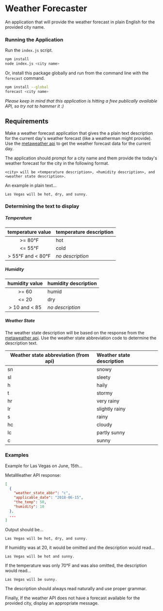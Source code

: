 # Weather Forecaster

An application that will provide the weather forecast in plain English for the provided city name.

### Running the Application
Run the `index.js` script.
```bash
npm install
node index.js <city name>
```

Or, install this package globally and run from the command line with the `forecast` command.
```bash
npm install --global
forecast <city name>
```

*Please keep in mind that this application is hitting a free publically available API, so try not to hammer it :)*

## Requirements
Make a weather forecast application that gives the a plain text description for the current day's weather forecast (like a weatherman might provide).  Use the [metaweather api](https://www.metaweather.com/api/) to get the weather forecast data for the current day.

The application should prompt for a city name and them provide the today's weather forecast for the city in the following format.
```
<city> will be <temperature description>, <humidity description>, and <weather state description>.
```
An example in plain text...
```
Las Vegas will be hot, dry, and sunny.
```

### Determining the text to display

##### Temperature
| temperature value | temperature description|
|:-------------:|:------------------|
| >= 80°F | hot  |
| <= 55°F     |   cold |
| > 55°F and < 80°F      |    _no description_ |

##### Humidity
| humidity value | humidity description|
|:-------------:|:------------------|
| >= 60 | humid  |
| <= 20 | dry |
| > 10 and < 85      |    _no description_ |


##### Weather State
The weather state description will be based on the response from the [metaweather api](https://www.metaweather.com/api/).  Use the weather state abbreviation code to determine the description text.

| Weather state abbreviation (from api) | Weather state description|
| ---------------- |:------------------|
| sn | snowy |
| sl | sleety |
| h | haily |
| t | stormy |
| hr | very rainy |
| lr | slightly rainy|
| s | rainy |
| hc | cloudy |
| lc | partly sunny |
| c | sunny |

### Examples

Example for Las Vegas on June, 15th...

MetaWeather API response:
```json
[
  {
    "weather_state_abbr": "c",
    "applicable_date": "2018-06-15",
    "the_temp": 50,
    "humidity": 10
  },
  ...
]
```
Output should be...
```
Las Vegas will be hot, dry, and sunny.
```
If humidity was at 20, it would be omitted and the description would read...
```
Las Vegas will be hot and sunny.
```
If the temperature was only 70°F and was also omitted, the description would read...
```
Las Vegas will be sunny.
```
The description should always read naturally and use proper grammar.

Finally, If the weather API does not have a forecast available for the provided city, display an appropriate message.

